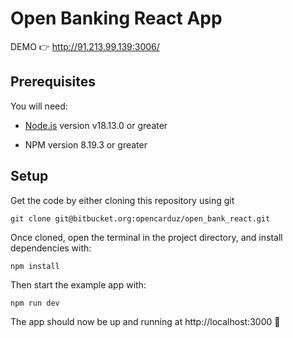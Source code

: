 # Open Banking React App

DEMO 👉 http://91.213.99.139:3006/

## Prerequisites

You will need:

- [Node.js](https://nodejs.org) version v18.13.0 or greater

- NPM version 8.19.3 or greater

## Setup

Get the code by either cloning this repository using git

```
git clone git@bitbucket.org:opencarduz/open_bank_react.git
```

Once cloned, open the terminal in the project directory, and install dependencies with:

```
npm install
```

Then start the example app with:

```
npm run dev
```

The app should now be up and running at http://localhost:3000 🚀
